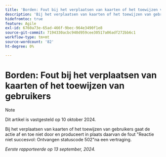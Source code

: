```yaml
---
title: 'Borden: Fout bij het verplaatsen van kaarten of het toewijzen van gebruikers'
description: 'Bij het verplaatsen van kaarten of het toewijzen van gebruikers gaat de handeling soms niet door en geeft in plaats daarvan de error Response niet succesvol: Received status code 502 after a delay.'
hidefromtoc: true
feature: Agile
exl-id: 6760a73e-65ad-466f-9bec-964e3490f1e8
source-git-commit: 7194330acbc940d959cee30517a06adf272bb6c1
workflow-type: tm+mt
source-wordcount: '82'
ht-degree: 0%

---
```


# Borden: Fout bij het verplaatsen van kaarten of het toewijzen van gebruikers

>[!NOTE]
>
>Dit artikel is vastgesteld op 10 oktober 2024.

Bij het verplaatsen van kaarten of het toewijzen van gebruikers gaat de actie af en toe niet door en produceert in plaats daarvan de fout &quot;Reactie niet succesvol: Ontvangen statuscode 502&quot;na een vertraging.

_Eerste rapporteerde op 13 september, 2024._
